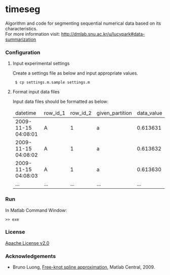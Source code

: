 # timeseg

Algorithm and code for segmenting sequential numerical data based on its characteristics.<br>
For more information visit: http://dmlab.snu.ac.kr/u/lucypark#data-summarization


### Configuration

1. Input experimental settings

    Create a settings file as below and input appropriate values.

        $ cp settings.m.sample settings.m

1. Format input data files

    Input data files should be formatted as below:

    <table>
    <thead>
        <tr>
            <td>datetime</td>
            <td>row_id_1</td>
            <td>row_id_2</td>
            <td>given_partition</td>
            <td>data_value</td>
        </tr>
    </thead>
    <tbody>
        <tr><td>2009-11-15 04:08:01</td><td>A</td><td>1</td><td>a</td><td>0.613631</td></tr>
        <tr><td>2009-11-15 04:08:02</td><td>A</td><td>1</td><td>a</td><td>0.613632</td></tr>
        <tr><td>2009-11-15 04:08:03</td><td>A</td><td>1</td><td>a</td><td>0.613630</td></tr>
        <tr><td>...</td><td>...</td><td>...</td><td>...</td><td>...</td></tr>
    </tbody>
    </table>

### Run

In Matlab Command Window:

    >> exe

### License

[Apache License v2.0](http://www.apache.org/licenses/LICENSE-2.0)

### Acknowledgements

- Bruno Luong, [Free-knot spline approximation](http://www.mathworks.co.kr/matlabcentral/fileexchange/25872-free-knot-spline-approximation), Matlab Central, 2009.
